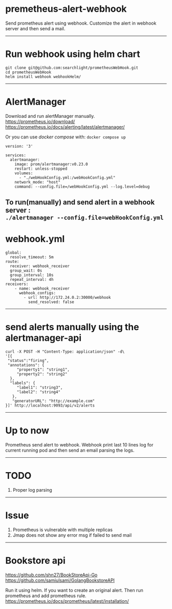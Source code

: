 # premetheus-alert-webhook
Send prometheus alert using webhook. Customize the alert in webhook server and then send a mail.

-----------------------------
# Run webhook using helm chart
`git clone git@github.com:searchlight/prometheusWebHook.git` <br>
`cd prometheusWebHook` <br>
`helm install webhook webhookHelm/`

------------------------------
# AlertManager
Download and run alertManager manually. <br>
https://prometheus.io/download/ <br>
https://prometheus.io/docs/alerting/latest/alertmanager/

Or you can use <i> docker compose </i> with:
``
docker compose up
``

```
version: '3'

services:
  alertmanager:
    image: prom/alertmanager:v0.23.0
    restart: unless-stopped
    volumes:
      - "./webHookConfig.yml:/webHookConfig.yml"
    network_mode: "host"
    command: --config.file=/webHookConfig.yml --log.level=debug
```

To run(manually) and send alert in a webhook server : <br>
`./alertmanager --config.file=webHookConfig.yml`
------------------------------
# webhook.yml
````
global:
  resolve_timeout: 5m
route:
  receiver: webhook_receiver
  group_wait: 0s
  group_interval: 10s
  repeat_interval: 4h
receivers:
    - name: webhook_receiver
      webhook_configs:
        - url: http://172.24.0.2:30000/webhook
          send_resolved: false
````

---------------------------------

# send alerts manually using the alertmanager-api
````
curl -X POST -H "Content-Type: application/json" -d\
'[{
 "status":"firing",
 "annotations": {
     "property1": "string1",
     "property2": "string2"
  },
  "labels": {
     "label1": "string3",
     "label2": "string4"
   },
   "generatorURL": "http://example.com"
}]' http://localhost:9093/api/v2/alerts
````

-------------------- 

# Up to now
Prometheus send alert to webhook. Webhook print last 10 lines log for current running pod and then send an email 
parsing the logs.


--------------------

# TODO
 1. Proper log parsing

----------------------
# Issue
  1. Prometheus is vulnerable with multiple replicas
  2. Jmap does not show any error msg if failed to send mail 
----------------------

# Bookstore api
https://github.com/shn27/BookStoreApi-Go <br>
https://github.com/samiulsami/GolangBookstoreAPI

Run it using helm. If you want to create an original alert. Then run prometheus and add prometheus rule.
https://prometheus.io/docs/prometheus/latest/installation/